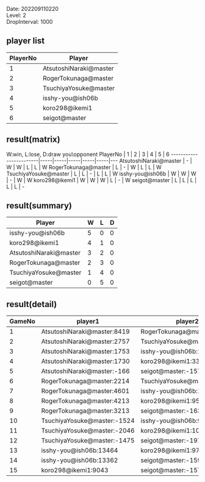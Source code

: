 Date: 202209110220  
Level: 2  
DropInterval: 1000  
## player list
PlayerNo  |  Player
----------|------------------------
1         |  AtsutoshiNaraki@master
2         |  RogerTokunaga@master
3         |  TsuchiyaYosuke@master
4         |  isshy-you@ish06b
5         |  koro298@ikemi1
6         |  seigot@master
## result(matrix)
W:win, L:lose, D:draw
you\opponent PlayerNo   |  1  |  2  |  3  |  4  |  5  |  6
------------------------|-----|-----|-----|-----|-----|---
AtsutoshiNaraki@master  |  -  |  W  |  W  |  L  |  L  |  W
RogerTokunaga@master    |  L  |  -  |  W  |  L  |  L  |  W
TsuchiyaYosuke@master   |  L  |  L  |  -  |  L  |  L  |  W
isshy-you@ish06b        |  W  |  W  |  W  |  -  |  W  |  W
koro298@ikemi1          |  W  |  W  |  W  |  L  |  -  |  W
seigot@master           |  L  |  L  |  L  |  L  |  L  |  -
## result(summary)
Player                  |  W  |  L  |  D
------------------------|-----|-----|---
isshy-you@ish06b        |  5  |  0  |  0
koro298@ikemi1          |  4  |  1  |  0
AtsutoshiNaraki@master  |  3  |  2  |  0
RogerTokunaga@master    |  2  |  3  |  0
TsuchiyaYosuke@master   |  1  |  4  |  0
seigot@master           |  0  |  5  |  0
## result(detail)
GameNo  |  player1                      |  player2
--------|-------------------------------|-----------------------------
1       |  AtsutoshiNaraki@master:8419  |  RogerTokunaga@master:7031
2       |  AtsutoshiNaraki@master:2757  |  TsuchiyaYosuke@master:-1459
3       |  AtsutoshiNaraki@master:1753  |  isshy-you@ish06b:12715
4       |  AtsutoshiNaraki@master:1730  |  koro298@ikemi1:3361
5       |  AtsutoshiNaraki@master:-166  |  seigot@master:-1574
6       |  RogerTokunaga@master:2214    |  TsuchiyaYosuke@master:-2031
7       |  RogerTokunaga@master:4601    |  isshy-you@ish06b:10512
8       |  RogerTokunaga@master:4213    |  koro298@ikemi1:9542
9       |  RogerTokunaga@master:3213    |  seigot@master:-1634
10      |  TsuchiyaYosuke@master:-1524  |  isshy-you@ish06b:9544
11      |  TsuchiyaYosuke@master:-2046  |  koro298@ikemi1:10529
12      |  TsuchiyaYosuke@master:-1475  |  seigot@master:-1974
13      |  isshy-you@ish06b:13464       |  koro298@ikemi1:9749
14      |  isshy-you@ish06b:13362       |  seigot@master:-1594
15      |  koro298@ikemi1:9043          |  seigot@master:-1578
